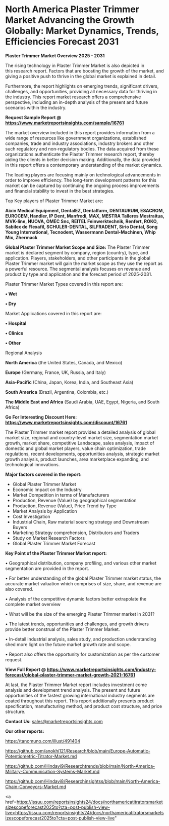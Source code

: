 # North America Plaster Trimmer Market Advancing the Growth Globally: Market Dynamics, Trends, Efficiencies Forecast 2031

<Strong> Plaster Trimmer Market Overview 2025 - 2031</strong>

The rising technology in Plaster Trimmer Market is also depicted in this research report. Factors that are boosting the growth of the market, and giving a positive push to thrive in the global market is explained in detail.

Furthermore, the report highlights on emerging trends, significant drivers, challenges, and opportunities, providing all necessary data for thriving in the industry. This report market research offers a comprehensive perspective, including an in-depth analysis of the present and future scenarios within the industry.

<strong>Request Sample Report @ <a href=https://www.marketreportsinsights.com/sample/16761>https://www.marketreportsinsights.com/sample/16761</a></strong>

The market overview included in this report provides information from a wide range of resources like government organizations, established companies, trade and industry associations, industry brokers and other such regulatory and non-regulatory bodies. The data acquired from these organizations authenticate the Plaster Trimmer research report, thereby aiding the clients in better decision making. Additionally, the data provided in this report offers a contemporary understanding of the market dynamics.

The leading players are focusing mainly on technological advancements in order to improve efficiency. The long-term development patterns for this market can be captured by continuing the ongoing process improvements and financial stability to invest in the best strategies.

Top Key players of Plaster Trimmer Market are:

<strong>Aixin Medical Equipment, DentalEZ, Dentalfarm, DENTAURUM, ESACROM, EUROCEM, Handler, IP Dent, Manfredi, MAX, MESTRA Talleres Mestraitua, MVK-line, NUOVA, OMEC Snc, REITEL Feinwerktechnik, Renfert, ROKO, Sabilex de Flexafil, SCHULER-DENTAL, SILFRADENT, Sirio Dental, Song Young International, Tecnodent, Wassermann Dental-Machinen, Whip Mix, Zhermack</strong>

<strong><b>Global Plaster Trimmer Market Scope and Size:</b></strong>
The Plaster Trimmer market is declared segment by company, region (country), type, and application. Players, stakeholders, and other participants in the global Plaster Trimmer market will gain the market scope as they use the report as a powerful resource. The segmental analysis focuses on revenue and product by type and application and the forecast period of 2025-2031.

Plaster Trimmer Market Types covered in this report are:

<strong>• Wet

• Dry</strong>

Market Applications covered in this report are:

<strong>• Hospital

• Clinics

• Other</strong> 

Regional Analysis

<strong>North America</strong> (the United States, Canada, and Mexico)

<strong>Europe</strong> (Germany, France, UK, Russia, and Italy)

<strong>Asia-Pacific</strong> (China, Japan, Korea, India, and Southeast Asia)

<strong>South America</strong> (Brazil, Argentina, Colombia, etc.)

<strong>The Middle East and Africa</strong> (Saudi Arabia, UAE, Egypt, Nigeria, and South Africa)

<strong>Go For Interesting Discount Here: <a href=https://www.marketreportsinsights.com/discount/16761>https://www.marketreportsinsights.com/discount/16761</a></strong>

The Plaster Trimmer market report provides a detailed analysis of global market size, regional and country-level market size, segmentation market growth, market share, competitive Landscape, sales analysis, impact of domestic and global market players, value chain optimization, trade regulations, recent developments, opportunities analysis, strategic market growth analysis, product launches, area marketplace expanding, and technological innovations.

<strong><b>Major factors covered in the report:</b></strong>
<ul>
  <li>Global Plaster Trimmer Market </li>
  <li>Economic Impact on the Industry</li>
  <li>Market Competition in terms of Manufacturers</li>
  <li>Production, Revenue (Value) by geographical segmentation</li>
  <li>Production, Revenue (Value), Price Trend by Type</li>
  <li>Market Analysis by Application</li>
  <li>Cost Investigation</li>
  <li>Industrial Chain, Raw material sourcing strategy and Downstream Buyers</li>
  <li>Marketing Strategy comprehension, Distributors and Traders</li>
  <li>Study on Market Research Factors</li>
  <li>Global Plaster Trimmer Market Forecast</li>
</ul>

<strong><b>Key Point of the Plaster Trimmer Market report:</b></strong>

• Geographical distribution, company profiling, and various other market segmentation are provided in the report.

• For better understanding of the global Plaster Trimmer market status, the accurate market valuation which comprises of size, share, and revenue are also covered.

• Analysis of the competitive dynamic factors better extrapolate the complete market overview

• What will be the size of the emerging Plaster Trimmer market in 2031?

• The latest trends, opportunities and challenges, and growth drivers provide better construal of the Plaster Trimmer Market.

• In-detail industrial analysis, sales study, and production understanding shed more light on the future market growth rate and scope.

• Report also offers the opportunity for customization as per the customer request.

<strong><b>View Full Report @ <a href=https://www.marketreportsinsights.com/industry-forecast/global-plaster-trimmer-market-growth-2021-16761>https://www.marketreportsinsights.com/industry-forecast/global-plaster-trimmer-market-growth-2021-16761</a></b></strong>


At last, the Plaster Trimmer Market report includes investment come analysis and development trend analysis. The present and future opportunities of the fastest growing international industry segments are coated throughout this report. This report additionally presents product specification, manufacturing method, and product cost structure, and price structure.

<strong>Contact Us:</strong>
sales@marketreportsinsights.com

<strong>Our other reports:</strong>

<a href=https://tanomuno.com/illust/491404>https://tanomuno.com/illust/491404</a>

<a href=https://github.com/anokhi121/Research/blob/main/Europe-Automatic-Potentiometric-Titrator-Market.md>https://github.com/anokhi121/Research/blob/main/Europe-Automatic-Potentiometric-Titrator-Market.md</a>

<a href=https://github.com/Hindavi9/Researchtrends/blob/main/North-America-Military-Communication-Systems-Market.md>https://github.com/Hindavi9/Researchtrends/blob/main/North-America-Military-Communication-Systems-Market.md</a>

<a href=https://github.com/Hindavi8/Researchinsightss/blob/main/North-America-Chain-Conveyors-Market.md>https://github.com/Hindavi8/Researchinsightss/blob/main/North-America-Chain-Conveyors-Market.md</a>

<a href=https://issuu.com/reportsinsights24/docs/northamericatitratorsmarketsizescopeforecast2025to?cta=post-publish-view-live>https://issuu.com/reportsinsights24/docs/northamericatitratorsmarketsizescopeforecast2025to?cta=post-publish-view-live</a>"
